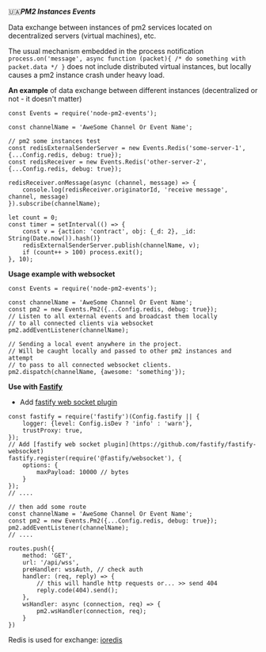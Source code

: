 🇺🇦***PM2 Instances Events***

Data exchange between instances of pm2
services located on decentralized servers (virtual machines), etc.

The usual mechanism embedded in the process notification 
`
process.on('message', async function (packet){
    /* do something with packet.data */
}
`
does not include distributed virtual instances, but locally causes a pm2 instance crash under heavy load.

**An example** of data exchange between different instances 
(decentralized or not - it doesn't matter)
```ecmascript 6
const Events = require('node-pm2-events');

const channelName = 'AweSome Channel Or Event Name';

// pm2 some instances test
const redisExternalSenderServer = new Events.Redis('some-server-1', {...Config.redis, debug: true});
const redisReceiver = new Events.Redis('other-server-2', {...Config.redis, debug: true});

redisReceiver.onMessage(async (channel, message) => {
    console.log(redisReceiver.originatorId, 'receive message', channel, message)
}).subscribe(channelName);

let count = 0;
const timer = setInterval(() => {
    const v = {action: 'contract', obj: {_d: 2}, _id: String(Date.now()).hash()}
    redisExternalSenderServer.publish(channelName, v);
    if (count++ > 100) process.exit();
}, 10);
```

**Usage example with websocket**
```ecmascript 6
const Events = require('node-pm2-events');

const channelName = 'AweSome Channel Or Event Name';
const pm2 = new Events.Pm2({...Config.redis, debug: true});
// Listen to all external events and broadcast them locally 
// to all connected clients via websocket
pm2.addEventListener(channelName);

// Sending a local event anywhere in the project.
// Will be caught locally and passed to other pm2 instances and attempt 
// to pass to all connected websocket clients.
pm2.dispatch(channelName, {awesome: 'something'});
```

**Use with [Fastify](https://fastify.dev/)**

* Add [fastify web socket plugin](https://github.com/fastify/fastify-websocket)
```ecmascript 6
const fastify = require('fastify')(Config.fastify || {
    logger: {level: Config.isDev ? 'info' : 'warn'},
    trustProxy: true,
});
// Add [fastify web socket plugin](https://github.com/fastify/fastify-websocket)
fastify.register(require('@fastify/websocket'), {
    options: {
        maxPayload: 10000 // bytes
    }
});
// ....

// then add some route
const channelName = 'AweSome Channel Or Event Name';
const pm2 = new Events.Pm2({...Config.redis, debug: true});
pm2.addEventListener(channelName);
// ....

routes.push({
    method: 'GET',
    url: '/api/wss',
    preHandler: wssAuth, // check auth
    handler: (req, reply) => {
        // this will handle http requests or... >> send 404
        reply.code(404).send();
    },
    wsHandler: async (connection, req) => {
        pm2.wsHandler(connection, req);
    }
})
```


Redis is used for exchange: [ioredis](https://www.npmjs.com/package/ioredis)
